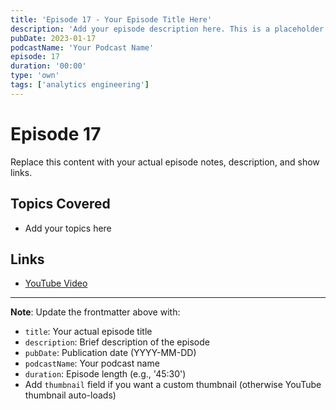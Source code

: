 ```yaml
---
title: 'Episode 17 - Your Episode Title Here'
description: 'Add your episode description here. This is a placeholder for your podcast episode.'
pubDate: 2023-01-17
podcastName: 'Your Podcast Name'
episode: 17
duration: '00:00'
type: 'own'
tags: ['analytics engineering']
---
```


# Episode 17

Replace this content with your actual episode notes, description, and show links.

## Topics Covered
- Add your topics here

## Links
- [YouTube Video](https://www.youtube.com/watch?v=REPLACE_WITH_YOUR_VIDEO_ID)

---

**Note**: Update the frontmatter above with:
- `title`: Your actual episode title
- `description`: Brief description of the episode
- `pubDate`: Publication date (YYYY-MM-DD)
- `podcastName`: Your podcast name
- `duration`: Episode length (e.g., '45:30')
- Add `thumbnail` field if you want a custom thumbnail (otherwise YouTube thumbnail auto-loads)
